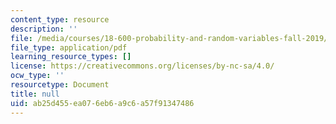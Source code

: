 ```yaml
---
content_type: resource
description: ''
file: /media/courses/18-600-probability-and-random-variables-fall-2019/ab25d455ea076eb6a9c6a57f91347486_MIT18_600F19_lec15.pdf
file_type: application/pdf
learning_resource_types: []
license: https://creativecommons.org/licenses/by-nc-sa/4.0/
ocw_type: ''
resourcetype: Document
title: null
uid: ab25d455-ea07-6eb6-a9c6-a57f91347486
---
```

